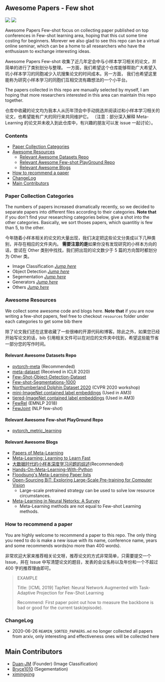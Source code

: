 ## Awesome Papers - Few shot 

![](https://img.shields.io/badge/FewShot-study-yellowgreen)
![](https://img.shields.io/badge/Welcome-contributors-yellowbrightgreen)

Awesome Papers Few-shot focus on collecting paper published on top conferences in Few-shot learning area,
hoping that this cut some time costing for beginners. Morever we also glad to see this repo can be a virtual online seminar,
which can be a home to all researchers who have the enthusiasm to exchange interesting ideas.

Awesome Papers Few-shot 收集了近几年定会中与小样本学习相关的论文，并简单的进行了类别划分与整理。
一方面，我们希望这个仓库能够帮助广大希望入坑小样本学习的同胞减少入坑搜集论文的时间成本。另一方面，
我们也希望这里能称为研究小样本学习的同胞们互相交流有趣想法的一个小平台。

The papers collected in this repo are manually selected by myself, I am hoping that more researchers interested in this area can maintain this repo together.

仓库中收藏的论文均为我本人从历年顶会中手动挑选并阅读过和小样本学习相关的论文，也希望能有广大的同行来共同维护它。
（注意：部分深入解释 Meta-Learning 的论文并未收入到此仓库中，有兴趣的朋友可以发 issue 一起讨论）。


### Contents
<!-- vim-markdown-toc GitLab -->

  * [Paper Collection Categories](#paper-collection-categories)
  * [Awesome Resources](#awesome-resources)
    * [Relevant Awesome Datasets Repo](#relevant-awesome-datasets-repo)
    * [Relevant Awesome Few-shot PlayGround Repo](#relevant-awesome-few-shot-playground-repo)
    * [Relevant Awesome Blogs](#relevant-awesome-blogs)
  * [How to recommend a paper](#how-to-recommend-a-paper)
  * [ChangeLog](#changelog)
* [Main Contributors](#main-contributors)

<!-- vim-markdown-toc -->


### Paper Collection Categories
The numbers of papers increased dramatically recently, so we decided to
separate papers into different files according to their categories. 
**Note that** if you don't find your researching categories below, give a shot into
the other categories. Basically, we sort thoses papers, which quantitiy is few than 5, to the other.

今年随着小样本相关的论文的大量出现，我们决定把这些论文分类成以下几种类别，并存在相应的文件夹内。
**需要注意的是**如果你没有发现研究的小样本方向的话，尝试在 Other
类别中找找，我们把出现的论文数少于 5 篇的方向暂时都划分为 Other 类。

- Image Classification [*Jump here*](https://github.com/Duan-JM/awesome-papers-fewshot/blob/master/image_classification/README.md)
- Object Detection [*Jump here*](https://github.com/Duan-JM/awesome-papers-fewshot/blob/master/object_detection/README.md)
- Segementation [*Jump here*](https://github.com/Duan-JM/awesome-papers-fewshot/blob/master/segementation/README.md)
- Generators [*Jump here*](https://github.com/Duan-JM/awesome-papers-fewshot/blob/master/generators/README.md)
- Others [*Jump here*](https://github.com/Duan-JM/awesome-papers-fewshot/blob/master/others/README.md)

### Awesome Resources
We collect some awesome code and blogs here.
**Note that** if you are now writing a few-shot papers, feel free to checkout `resources` folder under each categories to get some bib there

除了论文我们还在这里收藏了一些很棒的开源代码和博客。除此之外，如果您已经开始写论文的话，bib
引用相关文件可以在对应的文件夹中找到，希望这些能节省一部分您的写作时间。


#### Relevant Awesome Datasets Repo
- [pytorch-meta](https://github.com/tristandeleu/pytorch-meta) (Recommended)
- [meta-dataset](https://github.com/google-research/meta-dataset) (Received in ICLR 2020)
- [Few-Shot-Object-Detection-Dataset](https://github.com/fanq15/Few-Shot-Object-Detection-Dataset)
- [Few-shot-Segmentations-1000](https://github.com/HKUSTCV/FSS-1000)
- [Northumberland Dolphin Dataset 2020](https://doi.org/10.25405/data.ncl.c.4982342) (CVPR 2020 workshop)
- [mini-ImageNet contained label embeddings](https://drive.google.com/file/d/1g4wOa0FpWalffXJMN2IZw0K2TM2uxzbk/view) (Used in AM3)
- [tiered-ImageNet contained label embeddings](https://drive.google.com/file/d/1Letu5U_kAjQfqJjNPWS_rdjJ7Fd46LbX/view) (Used in AM3)
- [FewRel](https://github.com/thunlp/FewRel) (EMNLP 2018)
- [FewJoint](https://atmahou.github.io/attachments/FewJoint.zip) (NLP few-shot)

#### Relevant Awesome Few-shot PlayGround Repo
- [pytorch_metric_learning](https://github.com/KevinMusgrave/pytorch_metric_learning)


#### Relevant Awesome Blogs
- [Papers of Meta-Learning](https://github.com/sudharsan13296/Awesome-Meta-Learning)
- [Meta-Learning: Learning to Learn Fast](https://lilianweng.github.io/lil-log/2018/11/30/meta-learning.html)
- [大数据时代的小样本深度学习问题的综述](https://zhuanlan.zhihu.com/p/60881968)(Recommended)
- [Hands-On-Meta-Learning-With-Python](https://github.com/sudharsan13296/Hands-On-Meta-Learning-With-Python)
- [Floodsung's Meta-Learning Paper lists](https://github.com/floodsung/Meta-Learning-Papers)
- [Open-Sourcing BiT: Exploring Large-Scale Pre-training for Computer Vision](https://ai.googleblog.com/2020/05/open-sourcing-bit-exploring-large-scale.html?utm_source=feedburner&utm_medium=feed&utm_campaign=Feed%3A+blogspot%2FgJZg+%28Google+AI+Blog%29)
    * Large-scale pretrained strategy can be used to solve low resource circumstances.
- [Meta-Learning in Neural Netorks: A Survey](https://arxiv.org/pdf/2004.05439.pdf)
    * Meta-Learning methods are not equal to Few-shot Learning methods.

### How to recommend a paper
You are highly welcome to recommend a paper to this repo. 
The only thing you need to do is make a new issue with its name, conference name, years and some recommends words(no more than 400 words).

非常欢迎大家来推荐相关论文呀，推荐论文的方式非常简单，只需要提交一个 Issue，并在 Issue 中写清楚论文的题目，发表的会议名称以及年份和一个不超过 400 字的推荐理由即可。

> EXAMPLE
>
> Title: [ICML 2019] TapNet: Neural Network Augmented with Task-Adaptive Projection for Few-Shot Learning
>
> Recommend: First paper point out how to measure the backbone is bad or good for the current task(episode).

### ChangeLog
- 2020-06-26 `REAMIN_SORTED_PAPAERS.md` no longer collected all papers from arxiv, only interesting and effectiveness ones will be collected here

## Main Contributors
- [Duan-JM](https://github.com/Duan-JM) (Founder) (Image Classification)
- [Bryce1010](https://github.com/Bryce1010) (Segementation)
- [ximingxing](https://github.com/ximingxing)
